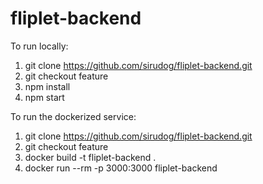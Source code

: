 # fliplet-backend

To run locally:
1. git clone https://github.com/sirudog/fliplet-backend.git
2. git checkout feature
3. npm install
4. npm start

To run the dockerized service:
1. git clone https://github.com/sirudog/fliplet-backend.git
2. git checkout feature
3. docker build -t fliplet-backend .
4. docker run --rm -p 3000:3000 fliplet-backend